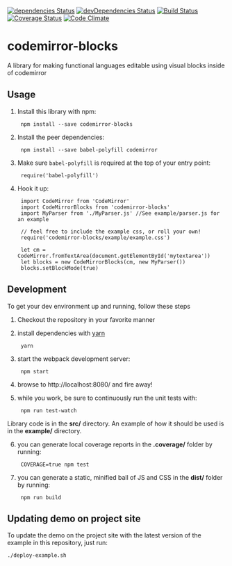 [![dependencies Status](https://david-dm.org/bootstrapworld/codemirror-blocks/status.svg)](https://david-dm.org/bootstrapworld/codemirror-blocks)
[![devDependencies Status](https://david-dm.org/bootstrapworld/codemirror-blocks/dev-status.svg)](https://david-dm.org/bootstrapworld/codemirror-blocks?type=dev)
[![Build Status](https://travis-ci.org/bootstrapworld/codemirror-blocks.svg?branch=master)](https://travis-ci.org/bootstrapworld/codemirror-blocks)
[![Coverage Status](https://coveralls.io/repos/bootstrapworld/codemirror-blocks/badge.svg?branch=master&service=github)](https://coveralls.io/github/bootstrapworld/codemirror-blocks?branch=master)
[![Code Climate](https://codeclimate.com/github/bootstrapworld/codemirror-blocks/badges/gpa.svg)](https://codeclimate.com/github/bootstrapworld/codemirror-blocks)

# codemirror-blocks
A library for making functional languages editable using visual blocks inside of codemirror

## Usage

1. Install this library with npm:

        npm install --save codemirror-blocks

2. Install the peer dependencies:

        npm install --save babel-polyfill codemirror

3. Make sure `babel-polyfill` is required at the top of your entry point:

        require('babel-polyfill')

4. Hook it up:

        import CodeMirror from 'CodeMirror'
        import CodeMirrorBlocks from 'codemirror-blocks'
        import MyParser from './MyParser.js' //See example/parser.js for an example

        // feel free to include the example css, or roll your own!
        require('codemirror-blocks/example/example.css')

        let cm = CodeMirror.fromTextArea(document.getElementById('mytextarea'))
        let blocks = new CodeMirrorBlocks(cm, new MyParser())
        blocks.setBlockMode(true)

## Development

To get your dev environment up and running, follow these steps

1. Checkout the repository in your favorite manner

2. install dependencies with [yarn](https://yarnpkg.com/)

        yarn

3. start the webpack development server:

        npm start

4. browse to http://localhost:8080/ and fire away!

5. while you work, be sure to continuously run the unit tests with:

        npm run test-watch

Library code is in the **src/** directory. An example of how it should be used
is in the **example/** directory.

6. you can generate local coverage reports in the **.coverage/** folder by running:

        COVERAGE=true npm test

7. you can generate a static, minified ball of JS and CSS in the **dist/** folder by running:

        npm run build

## Updating demo on project site

To update the demo on the project site with the latest version of the example in
this repository, just run:

    ./deploy-example.sh
